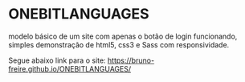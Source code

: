 # ONEBITLANGUAGES
modelo básico de um site com apenas o botão de login funcionando, simples demonstração de html5, css3 e Sass com responsividade.

Segue abaixo link para o site: https://bruno-freire.github.io/ONEBITLANGUAGES/
